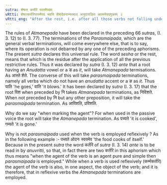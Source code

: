 ```yaml
---
sutra: शेषात् कर्तरि परस्मैपदम्
vRtti: शेषात्कर्तरिपरस्मैपदं भवति शेषादेवनान्यस्मात् अनुदात्तङित आत्मनेपदमुक्तम् ॥
vRtti_eng: "After the rest, i.e. after all those verbs not falling under any one of the previous provisions, the terminations of the _parasmaipada_ are employed in marking the agent (i.e. in the active voice)."
---
```

The rules of _Atmanepada_ have been declared in the preceding 66 _sutras_, (I. 3. 12) to (I. 3. 77). The terminations of the _Parasmaipada_, which are the general verbal terminations, will come everywhere else, that is to say, where its operation is not debarred by any one of the preceding aphorisms. The present _sutra_ declares this universal rule. The word _sesha_ or the rest, means that which is the residue after the application of all the previous restrictive rules. Thus it was declared by _sutra_ (I. 3. 12) _ante_ that a root having an _Anudatta_ vowel or a ङ as _it_, will take _Atmanepada_ termisations. As आस्ते शेते. The converse of this will take _parasmaipada_ terminations, namely all verbs which do not have an _anudatta_ accent or a ङ as _it_. Thus याति 'he goes,' वाति 'it blows.' It has been declared by _sutra_ (I. 3. 17) that the root विश when preceded by नि takes _Atmanepada_ terminations, as निविशते. When not preceded by नि but any other preposition, it will take the _parasmaipada_ termination. As आविशति, प्रविशति.

Why do we say "when marking the agent"? For when used in the passive voice the root will take the _Atmanepada_ termination. As पच्यते 'it is cooked', गम्यते 'it is gone.'

Why is not _parasmaipada_ used when the verb is employed reflexively ? As in the following example :- पच्यते ओदनः स्वयमेव 'the food cooks of itself.' Because in the present _sutra_ the word कर्तरि of _sutra_ (I. 3. 14) _ante_ is to be read in by _anuvritti_, so that, in fact there are two कर्तरि in this aphorism which thus means "when the agent of the verb is an agent pure and simple then _parasmaipada_ is employed." While when a verb is used reflexively (कर्म्मकर्तरि) the agent of the verb is also, in one aspect, the object of the verb; and it is therefore, that in reflexive verbs the _Atmanepada_ terminations are employed.
